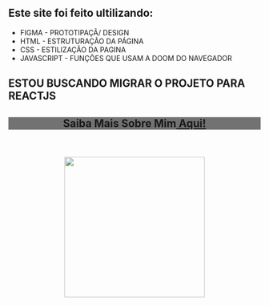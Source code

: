 
## Este site foi feito ultilizando:
<ul>
<li>FIGMA - PROTOTIPAÇÃ/ DESIGN</li>

<li>HTML -  ESTRUTURAÇÃO DA PÁGINA</li>

<li>CSS -  ESTILIZAÇÃO DA PAGINA</li>

<li>JAVASCRIPT -  FUNÇÕES QUE USAM A DOOM DO NAVEGADOR</li>
</ul>

<h2> ESTOU BUSCANDO MIGRAR O PROJETO PARA REACTJS </h2>

## <div align="center" style=" background-color: rgba(0, 0, 0, 0.548); ">Saiba Mais Sobre Mim<a href="https://bryandeveloper.netlify.app/"  target="_blank" target_blank> Aqui! </a></div> <br/>

## <div align="center"><img style="width: 280px;" src="https://bryandeveloper.netlify.app/assets/profile/Cyber1.png" alt=""> </div><br/>
